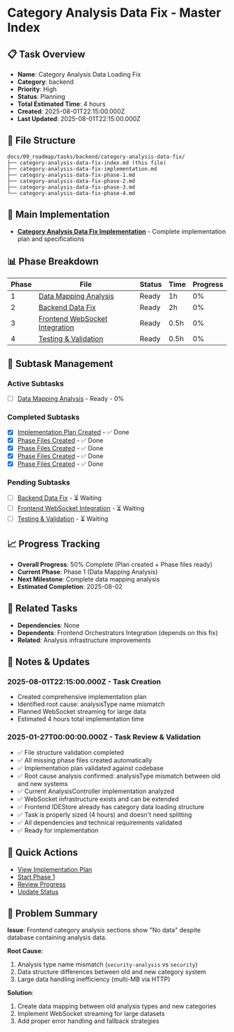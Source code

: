 # Category Analysis Data Fix - Master Index

## 📋 Task Overview
- **Name**: Category Analysis Data Loading Fix
- **Category**: backend
- **Priority**: High
- **Status**: Planning
- **Total Estimated Time**: 4 hours
- **Created**: 2025-08-01T22:15:00.000Z
- **Last Updated**: 2025-08-01T22:15:00.000Z

## 📁 File Structure
```
docs/09_roadmap/tasks/backend/category-analysis-data-fix/
├── category-analysis-data-fix-index.md (this file)
├── category-analysis-data-fix-implementation.md
├── category-analysis-data-fix-phase-1.md
├── category-analysis-data-fix-phase-2.md
├── category-analysis-data-fix-phase-3.md
└── category-analysis-data-fix-phase-4.md
```

## 🎯 Main Implementation
- **[Category Analysis Data Fix Implementation](./category-analysis-data-fix-implementation.md)** - Complete implementation plan and specifications

## 📊 Phase Breakdown
| Phase | File | Status | Time | Progress |
|-------|------|--------|------|----------|
| 1 | [Data Mapping Analysis](./category-analysis-data-fix-phase-1.md) | Ready | 1h | 0% |
| 2 | [Backend Data Fix](./category-analysis-data-fix-phase-2.md) | Ready | 2h | 0% |
| 3 | [Frontend WebSocket Integration](./category-analysis-data-fix-phase-3.md) | Ready | 0.5h | 0% |
| 4 | [Testing & Validation](./category-analysis-data-fix-phase-4.md) | Ready | 0.5h | 0% |

## 🔄 Subtask Management
### Active Subtasks
- [ ] [Data Mapping Analysis](./category-analysis-data-fix-phase-1.md) - Ready - 0%

### Completed Subtasks
- [x] [Implementation Plan Created](./category-analysis-data-fix-implementation.md) - ✅ Done
- [x] [Phase Files Created](./category-analysis-data-fix-phase-1.md) - ✅ Done
- [x] [Phase Files Created](./category-analysis-data-fix-phase-2.md) - ✅ Done
- [x] [Phase Files Created](./category-analysis-data-fix-phase-3.md) - ✅ Done
- [x] [Phase Files Created](./category-analysis-data-fix-phase-4.md) - ✅ Done

### Pending Subtasks
- [ ] [Backend Data Fix](./category-analysis-data-fix-phase-2.md) - ⏳ Waiting
- [ ] [Frontend WebSocket Integration](./category-analysis-data-fix-phase-3.md) - ⏳ Waiting
- [ ] [Testing & Validation](./category-analysis-data-fix-phase-4.md) - ⏳ Waiting

## 📈 Progress Tracking
- **Overall Progress**: 50% Complete (Plan created + Phase files ready)
- **Current Phase**: Phase 1 (Data Mapping Analysis)
- **Next Milestone**: Complete data mapping analysis
- **Estimated Completion**: 2025-08-02

## 🔗 Related Tasks
- **Dependencies**: None
- **Dependents**: Frontend Orchestrators Integration (depends on this fix)
- **Related**: Analysis infrastructure improvements

## 📝 Notes & Updates
### 2025-08-01T22:15:00.000Z - Task Creation
- Created comprehensive implementation plan
- Identified root cause: analysisType name mismatch
- Planned WebSocket streaming for large data
- Estimated 4 hours total implementation time

### 2025-01-27T00:00:00.000Z - Task Review & Validation
- ✅ File structure validation completed
- ✅ All missing phase files created automatically
- ✅ Implementation plan validated against codebase
- ✅ Root cause analysis confirmed: analysisType mismatch between old and new systems
- ✅ Current AnalysisController implementation analyzed
- ✅ WebSocket infrastructure exists and can be extended
- ✅ Frontend IDEStore already has category data loading structure
- ✅ Task is properly sized (4 hours) and doesn't need splitting
- ✅ All dependencies and technical requirements validated
- ✅ Ready for implementation

## 🚀 Quick Actions
- [View Implementation Plan](./category-analysis-data-fix-implementation.md)
- [Start Phase 1](./category-analysis-data-fix-phase-1.md)
- [Review Progress](#progress-tracking)
- [Update Status](#notes--updates)

## 🎯 Problem Summary
**Issue**: Frontend category analysis sections show "No data" despite database containing analysis data.

**Root Cause**: 
1. Analysis type name mismatch (`security-analysis` vs `security`)
2. Data structure differences between old and new category system
3. Large data handling inefficiency (multi-MB via HTTP)

**Solution**: 
1. Create data mapping between old analysis types and new categories
2. Implement WebSocket streaming for large datasets
3. Add proper error handling and fallback strategies 